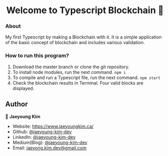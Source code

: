 <h1 align="center">Welcome to Typescript Blockchain 👋</h1>

### About

My first Typescript by making a Blockchain with it.
It is a simple application of the basic concept of blockchain and includes various validation.

### How to run this program?

1. Download the master branch or clone the git repository.
2. To install node modules, run the next command.
   `npm i`
3. To compile and run a Typescript file, run the next command.
   `npm start`
4. Check the blockchain results in Terminal. Four valid blocks are displayed.

## Author

👤 **Jaeyoung Kim**

- Website: https://www.jaeyoungkim.ca/
- Github: [@jaeyoung-kim-dev](https://github.com/jaeyoung-kim-dev)
- LinkedIn: [@jaeyoung-kim-dev](https://www.linkedin.com/in/jaeyoung-kim-dev/)
- Medium(Blog): [@jaeyoung-kim-dev](https://jaeyoung-kim-dev.medium.com/)
- Email: jaeyong.kim.dev@gmail.com
